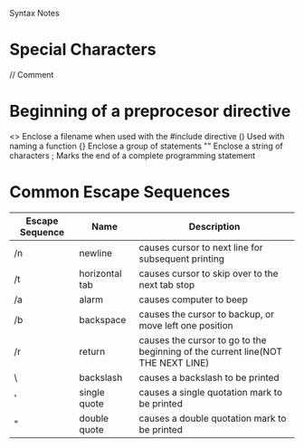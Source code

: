 Syntax Notes

# Special Characters
  //  Comment
  
  # Beginning of  a preprocesor directive
  <>  Enclose a filename when used with the #include directive
  ()  Used with naming a function
  {}  Enclose a group of statements
  ""  Enclose a string of characters
  ;   Marks the end of a complete programming statement
  
# Common Escape Sequences
Escape Sequence | Name | Description
----------------|------|------------
  /n  | newline         | causes cursor to next line for subsequent printing
  /t  | horizontal tab  | causes cursor to skip over to the next tab stop
  /a  | alarm           | causes computer to beep
  /b  | backspace       | causes the cursor to backup, or move left one position
  /r  | return          | causes the cursor to go to the beginning of the current line(NOT THE NEXT LINE)
  \\  | backslash       | causes a backslash to be printed
  \'  | single quote    | causes a single quotation mark to be printed
  \"  | double quote    | causes a double quotation mark to be printed

